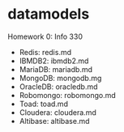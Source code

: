 # datamodels
Homework 0: Info 330
* Redis: redis.md
* IBMDB2: ibmdb2.md
* MariaDB: mariadb.md
* MongoDB: mongodb.mg
* OracleDB: oracledb.md
* Robomongo: robomongo.md
* Toad: toad.md
* Cloudera: cloudera.md
* Altibase: altibase.md
